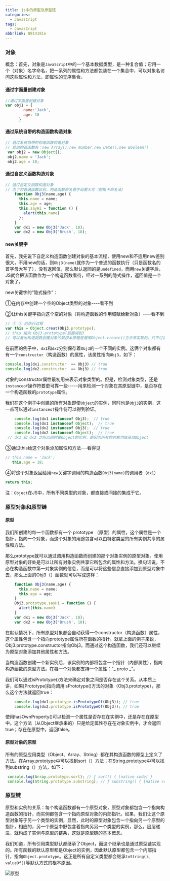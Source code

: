 ```yaml
---
title: js中的原型及原型链
categories:
  - JavasCript
tags:
  - JavasCript
abbrlink: 8814181e
---
```


### 对象

概念：首先，对象是`JavaScript`中的一个基本数据类型，是一种复合值；它用一个（对象）名字命名，把一系列的属性和方法都包装在一个集合中，可以对象名访问这些属性和方法，即属性的无序集合。

#### 通过字面量创建对象

```javascript
//通过字面量创建对象
var obj1 = {
        name:'Jack',
        age: 18
      }
```

#### 通过系统自带的构造函数构造对象

```JavaScript
// 通过系统自带的构造函数构造对象
// 其他构造函数有：new Array(),new Number,new Date(),new Boolean()
 var obj2 = new Object();
 obj2.name = 'Jack';
 obj2.age = 18;
```

#### 通过自定义函数构造对象

```javascript
// 通过自定义函数构造对象
// 为了和普通函数区别，构造函数命名首字母要大写（帕斯卡命名法）
    function Obj3(name,age) {
      this.name = name;
      this.age = age;
      this.sayHi = function () {
        alert(this.name)
      };
    }
    var dx1 = new Obj3('Jack', 18);
    var dx2 = new Obj3('Brush', 18);
```

####  new关键字

首先，我先说下自定义构造函数创建对象的基本流程，使用new和不适用new差别很大，不用new的话，则`Obj3(name)`就作为一个普通的函数执行（只是函数名的首字母大写了），没有返回值，那么默认返回的是`undefined`，而用`new`关键字后，JS就会把该函数作为一个构造函数看待，经过一系列的隐式操作，返回值是一个对象了。

new关键字的“隐式操作”：

①在内存中创建一个空的Object类型的对象----看不到

②让this关键字指向这个空的对象（将构造函数的作用域赋给新对象）----看不到

```javascript
// ① ② 的执行过程
var this = Object.creat(Obj3.prototype);
// this 指向 Obj3.prototype(后面讲到)
// 可以看出构造函数创建对象的最根本原理是借用Object.create()方法来实现的，只不过被封装功能化了
```

在前面的例子中，`dx1`和`dx2`分别保存着`Obj3`的一个不同的实例。这俩个对象都有有一个`constructor`（构造函数）的属性，该属性指向`Obj3`，如下：

```javascript
console.log(dx1.constructor  == Obj3) // true
console.log(dx2.constructor  == Obj3) // true
```

对象的constructor属性最初用来表示对象类型的。但是，检测对象类型，还是`instanceof`操作符要更可靠一些-----用来检测一个对象在其原型链中，是否存在一个构造函数的`prototype`属性。

我们在这个例子中创建的所有对象即使`Object`的实例，同时也是`Obj3`的实例，这一点可以通过`instanceof`操作符可以得到验证。

```javascript
    console.log(dx1 instanceof Obj3);  // true
    console.log(dx1 instanceof Object);  // true
    console.log(dx2 instanceof Obj3);  // true
    console.log(dx2 instanceof Object);  // true
 // dx1 和 dx2 之所以同时是Object的实例，是因为所有的对象均继承自Object
```

③通过this给这个对象添加属性和方法---看得见

```javascript
// this.name = 'Jack';
   this.age = 18;
```

④将这个对象返回给用`new`关键字调用的构造函数`Obj3(name)`的调用者（`dx1`）

```javascript
return this;
```

注：`Object`在JS中，所有不同类型的对象，都直接或间接的集成于它。



### 原型对象和原型链

#### 原型

我们所创建的每一个函数都有一个 prototype （原型）的属性，这个属性是一个指针，指向一个对象，而这个对象的用途包含可以由特定类型的所有实例共享的属性和方法。 

那么prototype就可以通过调用构造函数而创建的那个对象实例的原型对象。使用原型对象的好处是可以让所有对象实例共享它所包含的属性和方法。换句话说，不必在构造函数中第一对象实例的信息，而是可以将这些信息直接添加到原型对象中去，那么上面的Obj3（）函数就可以写成这样：

```javascript
    function Obj3(name,age) {
      this.name = name;
      this.age = age;
    }
	Obj3.prototype.sayHi = function () {
      alert(this.name)
	}
    var dx1 = new Obj3('Jack', 18);
    var dx2 = new Obj3('Brush', 18);
```

在默认情况下，所有原型对象都会自动获得一个constructor（构造函数）属性，这个属性包含一个指向prototype属性所在函数的指针。就拿上面的例子来说，Obj3.prototype.constructor指向Obj3。而通过这个构造函数，我们还可以继续为原型对象添加其他属性和方法。

当构造函数创建一个新实例后，该实例的内部将包含一个指针（内部属性），指向构造函数的原型方法。在每一个对象都支持一个属性："_ _proto_ _"。

我们可以通过isPrototype()方法来确定对象之间是否存在这个关系。从本质上讲，如果[Prototype]指向调用isPrototype()方法的对象（Obj3.prototype），那么这个方法就返回true：

```javascript
    console.log(dx1.prototype.isPrototypeOf(Obj3)); // true
    console.log(dx2.prototype.isPrototypeOf(Obj3)); // true
```

使用hasOwnProperty()可以检测一个属性是否存在在实例中，还是存在在原型中。这个方法（从Object继承来的）只是给定属性存在在对象实例中，才会返回true；存在在原型中，返回false。

####  原型对象的原型

所有的原型应用类型（Object、Array、String）都在其构造函数的原型上定义了方法。在Array.prototype中可以找到sort（）方法；在String.prototype中可以找到substring（）方法，如下：

```javascript
 console.log(Array.prototype.sort); // ƒ sort() { [native code] }
 console.log(String.prototype.substring); // ƒ substring() { [native code] }
```

### 原型链

原型和实例的关系：每个构造函数都有一个原型对象，原型对象都包含一个指向构造函数的指针，而实例都包含一个指向原型对象的内部指针。如果，我们让这个原型对象等于另一个类型的实例，显然，此时的原型对象包含一个指向另一个原型的指针，相应的，另一个原型中野包含着指向另另一个类型的实例，那么，层层递进，就构成了实例与原型的链条，这就是原型链的基本概念。

我们知道，所有引用类型默认都继承了Object，而这个继承也是通过原型链实现的。所有函数的默认原型都是Object的实例，因此默认原型都包含一个内部指针，指向`Object.prototype`。这正是所有自定义类型都会继承`toString()、valueOf()`等默认方式的根本原因。

![原型](/js中的原型及原型链/prototype.jpg)
